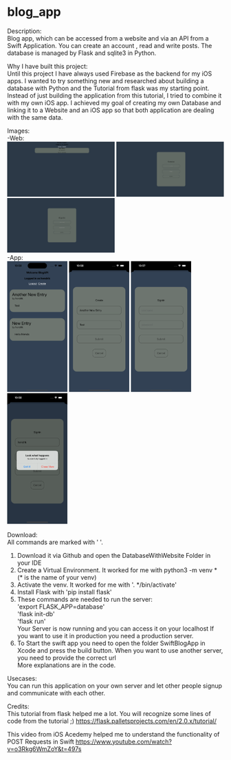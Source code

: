 # blog_app
Description:<br/>
Blog app, which can be accessed from a website and via an API from a Swift Application. You can create an account , read and write posts. The database is managed by Flask and sqlite3 in Python.

Why I have built this project:<br/>
Until this project I have always used Firebase as the backend for my iOS apps. I wanted to try something new and researched about building a database with Python and the Tutorial from flask was my starting point. Instead of just building the application from this tutorial, I tried to combine it with my own iOS app. I achieved my goal of creating my own Database and linking it to a Website and an iOS app so that both application are dealing with the same data.


Images:<br/>
-Web:<br/>
<img src="/ExampleImages/WebHome.png" width="250" height="auto">
<img src="/ExampleImages/WebCreate.png" width="250" height="auto">
<img src="/ExampleImages/WebSignIn.png" width="250" height="auto">
<br/>
-App:<br/>
<img src="/ExampleImages/AppHome.png" width="140" height="auto">
<img src="/ExampleImages/AppCreate.png" width="140" height="auto">
<img src="/ExampleImages/AppSignIn.png" width="140" height="auto">
<img src="/ExampleImages/AppSuccesfullySignedIn.png" width="140" height="auto">



Download:<br/>
All commands are marked with ' '.<br/>
1. Download it via Github and open the DatabaseWithWebsite Folder in your IDE
2. Create a Virtual Environment. It worked for me with python3 -m venv * (* is the name of your venv)
3. Activate the venv. It worked for me with '. */bin/activate'
4. Install Flask with 'pip install flask'
5. These commands are needed to run the server: <br/> 'export FLASK_APP=database'<br/> 'flask init-db' <br/> 'flask run'<br/> Your Server is now running and you can access it on your localhost If you want to use it in production you need a production server.<br/>
6. To Start the swift app you need to open the folder SwiftBlogApp in Xcode and press the build button. When you want to use another server, you need to provide the correct url<br/>
More explanations are in the code.

Usecases:<br/>
You can run this application on your own server and let other people signup and communicate with each other.

Credits:<br/>
This tutorial from flask helped me a lot. You will recognize some lines of code from the tutorial ;)
https://flask.palletsprojects.com/en/2.0.x/tutorial/

This video from iOS Acedemy helped me to understand the functionality of POST Requests in Swift
https://www.youtube.com/watch?v=o3Rkg6WmZoY&t=497s
